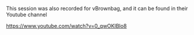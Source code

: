 This session was also recorded for vBrownbag, and it can be found in their Youtube channel

https://www.youtube.com/watch?v=0_qwOKlBlo8
